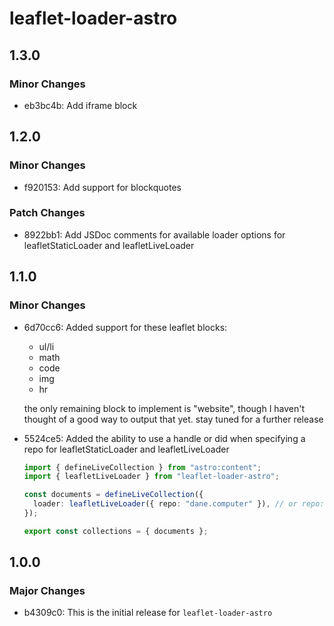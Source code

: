 # leaflet-loader-astro

## 1.3.0

### Minor Changes

- eb3bc4b: Add iframe block

## 1.2.0

### Minor Changes

- f920153: Add support for blockquotes

### Patch Changes

- 8922bb1: Add JSDoc comments for available loader options for leafletStaticLoader and leafletLiveLoader

## 1.1.0

### Minor Changes

- 6d70cc6: Added support for these leaflet blocks:

  - ul/li
  - math
  - code
  - img
  - hr

  the only remaining block to implement is "website", though I haven't thought of a good way to output that yet. stay tuned for a further release

- 5524ce5: Added the ability to use a handle or did when specifying a repo for leafletStaticLoader and leafletLiveLoader

  ```ts
  import { defineLiveCollection } from "astro:content";
  import { leafletLiveLoader } from "leaflet-loader-astro";

  const documents = defineLiveCollection({
    loader: leafletLiveLoader({ repo: "dane.computer" }), // or repo: did:plc:qttsv4e7pu2jl3ilanfgc3zn, both work!
  });

  export const collections = { documents };
  ```

## 1.0.0

### Major Changes

- b4309c0: This is the initial release for `leaflet-loader-astro`
